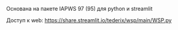 
Основана на пакете IAPWS 97 (95) для python и streamlit

Доступ к web: https://share.streamlit.io/tederix/wsp/main/WSP.py 
